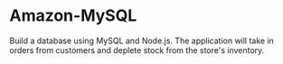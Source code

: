 # Amazon-MySQL
Build a database using MySQL and Node.js. The application will take in orders from customers and deplete stock from the store's inventory.

